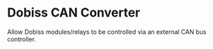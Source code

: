 # Dobiss CAN Converter

Allow Dobiss modules/relays to be controlled via an external CAN bus controller.